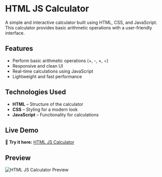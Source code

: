 # HTML JS Calculator  

A simple and interactive calculator built using HTML, CSS, and JavaScript. This calculator provides basic arithmetic operations with a user-friendly interface.  

## Features  
- Perform basic arithmetic operations (+, -, ×, ÷)  
- Responsive and clean UI  
- Real-time calculations using JavaScript  
- Lightweight and fast performance  

## Technologies Used  
- **HTML** – Structure of the calculator  
- **CSS** – Styling for a modern look  
- **JavaScript** – Functionality for calculations  

## Live Demo  
🔗 **Try it here:** [HTML JS Calculator](https://abhishek-a2077.github.io/html-js-calculator/)  

## Preview  
![HTML JS Calculator Preview](images/html_js_calculator_preview.jpg)

